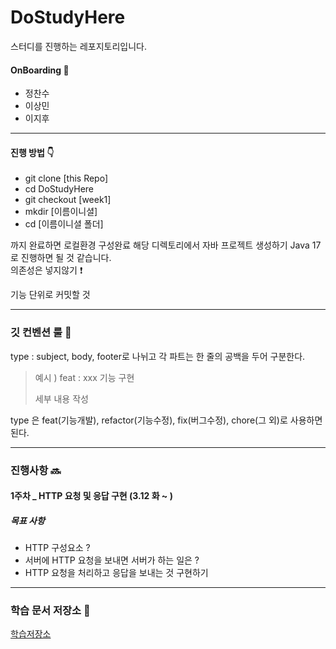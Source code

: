 # DoStudyHere

스터디를 진행하는 레포지토리입니다.

#### OnBoarding 🛫
- 정찬수
- 이상민
- 이지후

***

#### 진행 방법 👇
- git clone [this Repo]
- cd DoStudyHere
- git checkout [week1]
- mkdir [이름이니셜]
- cd [이름이니셜 폴더]

까지 완료하면 로컬환경 구성완료
해당 디렉토리에서 자바 프로젝트 생성하기 Java 17로 진행하면 될 것 같습니다.  
의존성은 넣지않기 ❗️

기능 단위로 커밋할 것

***

### 깃 컨벤션 룰 💯
type : subject, body, footer로 나뉘고 각 파트는 한 줄의 공백을 두어 구분한다.  
> 예시 )
> feat : xxx 기능 구현
> 
> 세부 내용 작성

type 은 feat(기능개발), refactor(기능수정), fix(버그수정), chore(그 외)로 사용하면 된다.

***

### 진행사항 🔜

#### 1주차 _ HTTP 요청 및 응답 구현 (3.12 화 ~ )

##### 목표 사항
- HTTP 구성요소 ?
- 서버에 HTTP 요청을 보내면 서버가 하는 일은 ?
- HTTP 요청을 처리하고 응답을 보내는 것 구현하기





***
### 학습 문서 저장소 🤔
[학습저장소](https://github.com/HanaroStudy/KnowledgeStore)
